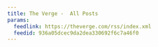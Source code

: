 ```yaml
---
title: The Verge -  All Posts
params:
  feedlink: https://theverge.com/rss/index.xml
  feedid: 936a05dcec9da2dea330692f6c7a46f0
---
```

